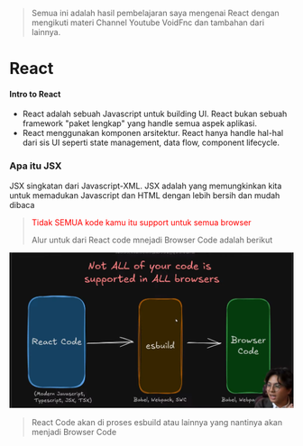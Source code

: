 > Semua ini adalah hasil pembelajaran saya mengenai React dengan mengikuti materi  Channel Youtube VoidFnc dan tambahan dari lainnya.

# React
#### Intro to React
- React adalah sebuah Javascript untuk building UI. React bukan sebuah framework "paket lengkap" yang handle semua aspek aplikasi.
- React menggunakan komponen arsitektur. React hanya handle hal-hal dari sis UI seperti state management, data flow, component lifecycle.
### Apa itu JSX
JSX singkatan dari Javascript-XML. JSX adalah yang memungkinkan kita untuk memadukan Javascript dan HTML dengan lebih bersih dan mudah dibaca

> <p><font color="red">Tidak SEMUA kode kamu itu support untuk semua browser</font></p>
> Alur untuk dari React code mnejadi Browser Code adalah berikut
![Alur React code menjadi browser code](/PictDoc/AlurReact.png)
> React Code akan di proses esbuild atau lainnya yang nantinya akan menjadi Browser Code
